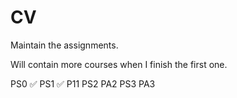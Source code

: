 # CV
Maintain the assignments.

Will contain more courses when I finish the first one.

PS0 ✅
PS1 ✅
P11
PS2
PA2
PS3
PA3
